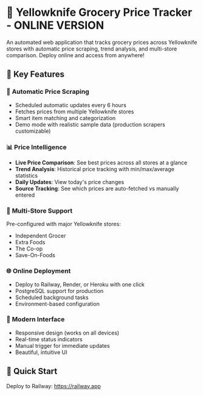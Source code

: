 # 🛒 Yellowknife Grocery Price Tracker - ONLINE VERSION

An automated web application that tracks grocery prices across Yellowknife stores with automatic price scraping, trend analysis, and multi-store comparison. Deploy online and access from anywhere!

## 🌟 Key Features

### 🤖 **Automatic Price Scraping**
- Scheduled automatic updates every 6 hours
- Fetches prices from multiple Yellowknife stores
- Smart item matching and categorization
- Demo mode with realistic sample data (production scrapers customizable)

### 📊 **Price Intelligence**
- **Live Price Comparison**: See best prices across all stores at a glance
- **Trend Analysis**: Historical price tracking with min/max/average statistics
- **Daily Updates**: View today's price changes
- **Source Tracking**: See which prices are auto-fetched vs manually entered

### 🏪 **Multi-Store Support**
Pre-configured with major Yellowknife stores:
- Independent Grocer
- Extra Foods
- The Co-op
- Save-On-Foods

### 🌐 **Online Deployment**
- Deploy to Railway, Render, or Heroku with one click
- PostgreSQL support for production
- Scheduled background tasks
- Environment-based configuration

### 📱 **Modern Interface**
- Responsive design (works on all devices)
- Real-time status indicators
- Manual trigger for immediate updates
- Beautiful, intuitive UI

## 🚀 Quick Start

Deploy to Railway: https://railway.app